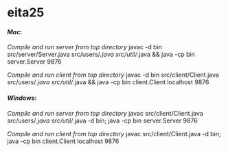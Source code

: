 # eita25

#### *Mac*:

*Compile and run server from top directory*
javac -d bin src/server/Server.java src/users/*.java src/util/*.java && java -cp bin server.Server 9876

*Compile and run client from top directory*
javac -d bin src/client/Client.java src/users/*.java src/util/*.java && java -cp bin client.Client localhost 9876


#### *Windows*:

*Compile and run server from top directory*
javac src/client/Client.java src/users/*.java src/util/*.java -d bin; java -cp bin server.Server 9876

*Compile and run client from top directory*
javac src/client/Client.java -d bin; java -cp bin client.Client localhost 9876